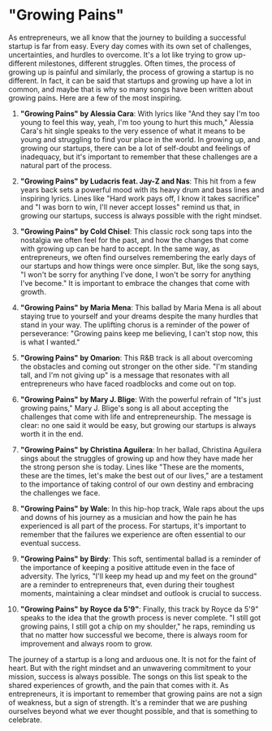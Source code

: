 # "Growing Pains"

As entrepreneurs, we all know that the journey to building a successful startup is far from easy. Every day comes with its own set of challenges, uncertainties, and hurdles to overcome. It's a lot like trying to grow up- different milestones, different struggles. Often times, the process of growing up is painful and similarly, the process of growing a startup is no different. In fact, it can be said that startups and growing up have a lot in common, and maybe that is why so many songs have been written about growing pains. Here are a few of the most inspiring.

1. **"Growing Pains" by Alessia Cara**: With lyrics like "And they say I'm too young to feel this way, yeah, I'm too young to hurt this much," Alessia Cara's hit single speaks to the very essence of what it means to be young and struggling to find your place in the world. In growing up, and growing our startups, there can be a lot of self-doubt and feelings of inadequacy, but it's important to remember that these challenges are a natural part of the process.

2. **"Growing Pains" by Ludacris feat. Jay-Z and Nas**: This hit from a few years back sets a powerful mood with its heavy drum and bass lines and inspiring lyrics. Lines like "Hard work pays off, I know it takes sacrifice" and "I was born to win, I'll never accept losses" remind us that, in growing our startups, success is always possible with the right mindset.

3. **"Growing Pains" by Cold Chisel**: This classic rock song taps into the nostalgia we often feel for the past, and how the changes that come with growing up can be hard to accept. In the same way, as entrepreneurs, we often find ourselves remembering the early days of our startups and how things were once simpler. But, like the song says, "I won't be sorry for anything I've done, I won't be sorry for anything I've become." It is important to embrace the changes that come with growth.

4. **"Growing Pains" by Maria Mena**: This ballad by Maria Mena is all about staying true to yourself and your dreams despite the many hurdles that stand in your way. The uplifting chorus is a reminder of the power of perseverance: "Growing pains keep me believing, I can't stop now, this is what I wanted."

5. **"Growing Pains" by Omarion**: This R&B track is all about overcoming the obstacles and coming out stronger on the other side. "I'm standing tall, and I'm not giving up" is a message that resonates with all entrepreneurs who have faced roadblocks and come out on top.

6. **"Growing Pains" by Mary J. Blige**: With the powerful refrain of "It's just growing pains," Mary J. Blige's song is all about accepting the challenges that come with life and entrepreneurship. The message is clear: no one said it would be easy, but growing our startups is always worth it in the end.

7. **"Growing Pains" by Christina Aguilera**: In her ballad, Christina Aguilera sings about the struggles of growing up and how they have made her the strong person she is today. Lines like "These are the moments, these are the times, let's make the best out of our lives," are a testament to the importance of taking control of our own destiny and embracing the challenges we face.

8. **"Growing Pains" by Wale**: In this hip-hop track, Wale raps about the ups and downs of his journey as a musician and how the pain he has experienced is all part of the process. For startups, it's important to remember that the failures we experience are often essential to our eventual success.

9. **"Growing Pains" by Birdy**: This soft, sentimental ballad is a reminder of the importance of keeping a positive attitude even in the face of adversity. The lyrics, "I'll keep my head up and my feet on the ground" are a reminder to entrepreneurs that, even during their toughest moments, maintaining a clear mindset and outlook is crucial to success.

10. **"Growing Pains" by Royce da 5'9"**: Finally, this track by Royce da 5'9" speaks to the idea that the growth process is never complete. "I still got growing pains, I still got a chip on my shoulder," he raps, reminding us that no matter how successful we become, there is always room for improvement and always room to grow.

The journey of a startup is a long and arduous one. It is not for the faint of heart. But with the right mindset and an unwavering commitment to your mission, success is always possible. The songs on this list speak to the shared experiences of growth, and the pain that comes with it. As entrepreneurs, it is important to remember that growing pains are not a sign of weakness, but a sign of strength. It's a reminder that we are pushing ourselves beyond what we ever thought possible, and that is something to celebrate.